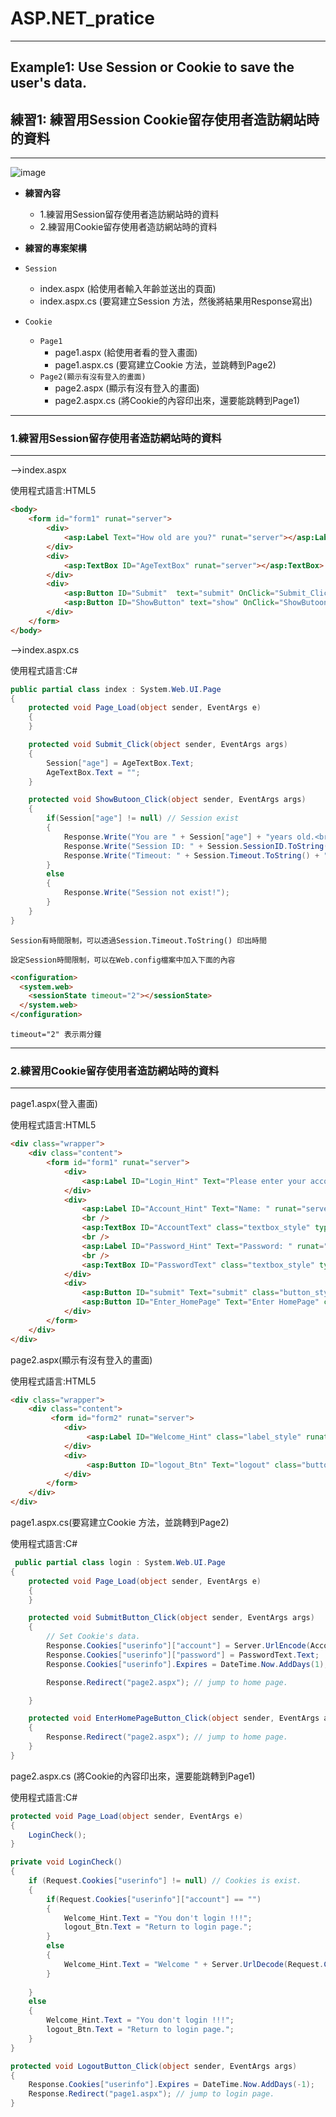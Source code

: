 # ASP.NET_pratice

***
## Example1: Use Session or Cookie to save the user's data.
## 練習1: 練習用Session Cookie留存使用者造訪網站時的資料
***

![image](https://github.com/JohnnyOfSnow/ASP.NET_pratice/blob/master/Example1_CookieAndSession/image/eh44l-tujj0.gif)

* **練習內容**
  * 1.練習用Session留存使用者造訪網站時的資料
  * 2.練習用Cookie留存使用者造訪網站時的資料


* **練習的專案架構**

* `Session`
    * index.aspx (給使用者輸入年齡並送出的頁面)
    * index.aspx.cs (要寫建立Session 方法，然後將結果用Response寫出)

* `Cookie`
  * `Page1`
  	* page1.aspx (給使用者看的登入畫面)
    * page1.aspx.cs (要寫建立Cookie 方法，並跳轉到Page2)
  * `Page2(顯示有沒有登入的畫面)`
  	* page2.aspx (顯示有沒有登入的畫面)
    * page2.aspx.cs (將Cookie的內容印出來，還要能跳轉到Page1)

***
### 1.練習用Session留存使用者造訪網站時的資料
***

-->index.aspx

使用程式語言:HTML5

```html
<body>
    <form id="form1" runat="server">
        <div>
            <asp:Label Text="How old are you?" runat="server"></asp:Label>
        </div>
        <div>
            <asp:TextBox ID="AgeTextBox" runat="server"></asp:TextBox>
        </div>
        <div>
            <asp:Button ID="Submit"  text="submit" OnClick="Submit_Click" runat="server" />
            <asp:Button ID="ShowButton" text="show" OnClick="ShowButoon_Click" runat="server" />
        </div>
    </form>
</body>

```

-->index.aspx.cs

使用程式語言:C#

```C#
public partial class index : System.Web.UI.Page
{
    protected void Page_Load(object sender, EventArgs e)
    {
    }

    protected void Submit_Click(object sender, EventArgs args)
    {
        Session["age"] = AgeTextBox.Text;
        AgeTextBox.Text = "";
    }

    protected void ShowButoon_Click(object sender, EventArgs args)
    {
        if(Session["age"] != null) // Session exist
        {
            Response.Write("You are " + Session["age"] + "years old.<br/>");
            Response.Write("Session ID: " + Session.SessionID.ToString() + "<br/>");
            Response.Write("Timeout: " + Session.Timeout.ToString() + "<br/>");
        }
        else
        {
            Response.Write("Session not exist!");
        }
    }
}
```

`Session有時間限制，可以透過Session.Timeout.ToString() 印出時間`

`設定Session時間限制，可以在Web.config檔案中加入下面的內容`

```html
<configuration>
  <system.web>
    <sessionState timeout="2"></sessionState>
  </system.web>
</configuration>
```

`timeout="2" 表示兩分鐘`


***
### 2.練習用Cookie留存使用者造訪網站時的資料
***

page1.aspx(登入畫面)

使用程式語言:HTML5

```html
<div class="wrapper">
    <div class="content">
        <form id="form1" runat="server">
            <div>
                <asp:Label ID="Login_Hint" Text="Please enter your account and password" class="label_style" runat="server"></asp:Label>
            </div>
            <div>
                <asp:Label ID="Account_Hint" Text="Name: " runat="server"></asp:Label>
                <br />
                <asp:TextBox ID="AccountText" class="textbox_style" type="text" placeholder="your name..." runat="server"></asp:TextBox>
                <br />
                <asp:Label ID="Password_Hint" Text="Password: " runat="server"></asp:Label>
                <br />
                <asp:TextBox ID="PasswordText" class="textbox_style" type="text" placeholder="your account..." runat="server"></asp:TextBox>
            </div>
            <div>
                <asp:Button ID="submit" Text="submit" class="button_style loginBtn" OnClick="SubmitButton_Click" runat="server" />
                <asp:Button ID="Enter_HomePage" Text="Enter HomePage" class="button_style EnterHomePageBtn" OnClick="EnterHomePageButton_Click" runat="server" />
            </div>
        </form>
    </div>
</div>
```

page2.aspx(顯示有沒有登入的畫面)

使用程式語言:HTML5

```html
<div class="wrapper">
    <div class="content">
         <form id="form2" runat="server">
            <div>
                 <asp:Label ID="Welcome_Hint" class="label_style" runat="server"></asp:Label>
            </div>
            <div>
                 <asp:Button ID="logout_Btn" Text="logout" class="button_style logoutBtn" OnClick="LogoutButton_Click" runat="server" />
            </div>
        </form>
    </div>
</div>
```

page1.aspx.cs(要寫建立Cookie 方法，並跳轉到Page2)

使用程式語言:C#

```C#
 public partial class login : System.Web.UI.Page
{
    protected void Page_Load(object sender, EventArgs e)
    {    
    }

    protected void SubmitButton_Click(object sender, EventArgs args)
    {
        // Set Cookie's data.
        Response.Cookies["userinfo"]["account"] = Server.UrlEncode(AccountText.Text);
        Response.Cookies["userinfo"]["password"] = PasswordText.Text;
        Response.Cookies["userinfo"].Expires = DateTime.Now.AddDays(1);

        Response.Redirect("page2.aspx"); // jump to home page.

    }

    protected void EnterHomePageButton_Click(object sender, EventArgs args)
    {
        Response.Redirect("page2.aspx"); // jump to home page.
    }
}
```

page2.aspx.cs (將Cookie的內容印出來，還要能跳轉到Page1)

使用程式語言:C#

```C#
protected void Page_Load(object sender, EventArgs e)
{
    LoginCheck();
}

private void LoginCheck()
{
    if (Request.Cookies["userinfo"] != null) // Cookies is exist.
    {
        if(Request.Cookies["userinfo"]["account"] == "")
        {
            Welcome_Hint.Text = "You don't login !!!";
            logout_Btn.Text = "Return to login page.";
        }
        else
        {
            Welcome_Hint.Text = "Welcome " + Server.UrlDecode(Request.Cookies["userinfo"]["account"]) + " !!!";
        }
        
    }
    else
    {
        Welcome_Hint.Text = "You don't login !!!";
        logout_Btn.Text = "Return to login page.";
    }
}

protected void LogoutButton_Click(object sender, EventArgs args)
{
    Response.Cookies["userinfo"].Expires = DateTime.Now.AddDays(-1);
    Response.Redirect("page1.aspx"); // jump to login page.
}
```